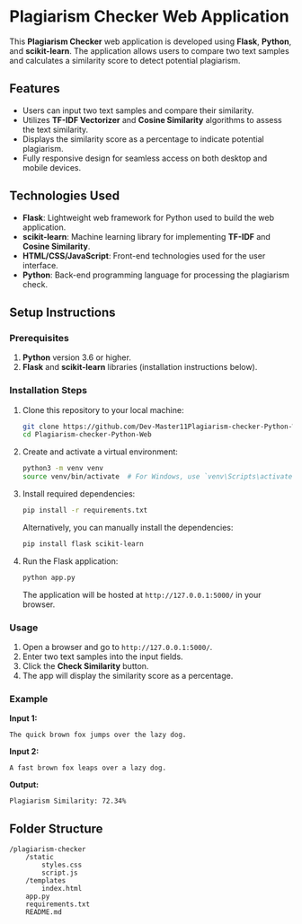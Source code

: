 # Plagiarism Checker Web Application

This **Plagiarism Checker** web application is developed using **Flask**, **Python**, and **scikit-learn**. The application allows users to compare two text samples and calculates a similarity score to detect potential plagiarism.

## Features
- Users can input two text samples and compare their similarity.
- Utilizes **TF-IDF Vectorizer** and **Cosine Similarity** algorithms to assess the text similarity.
- Displays the similarity score as a percentage to indicate potential plagiarism.
- Fully responsive design for seamless access on both desktop and mobile devices.

## Technologies Used
- **Flask**: Lightweight web framework for Python used to build the web application.
- **scikit-learn**: Machine learning library for implementing **TF-IDF** and **Cosine Similarity**.
- **HTML/CSS/JavaScript**: Front-end technologies used for the user interface.
- **Python**: Back-end programming language for processing the plagiarism check.

## Setup Instructions

### Prerequisites

1. **Python** version 3.6 or higher.
2. **Flask** and **scikit-learn** libraries (installation instructions below).

### Installation Steps

1. Clone this repository to your local machine:
   ```bash
   git clone https://github.com/Dev-Master11Plagiarism-checker-Python-Web.git
   cd Plagiarism-checker-Python-Web
   ```
   
2. Create and activate a virtual environment:
   ```bash
   python3 -m venv venv
   source venv/bin/activate  # For Windows, use `venv\Scripts\activate`
   ```

3. Install required dependencies:
   ```bash
   pip install -r requirements.txt
   ```
   Alternatively, you can manually install the dependencies:
   ```bash
   pip install flask scikit-learn
   ```

4. Run the Flask application:
   ```bash
   python app.py
   ```
   The application will be hosted at `http://127.0.0.1:5000/` in your browser.

### Usage

1. Open a browser and go to `http://127.0.0.1:5000/`.
2. Enter two text samples into the input fields.
3. Click the **Check Similarity** button.
4. The app will display the similarity score as a percentage.

### Example

**Input 1:**
```
The quick brown fox jumps over the lazy dog.
```

**Input 2:**
```
A fast brown fox leaps over a lazy dog.
```

**Output:**
```
Plagiarism Similarity: 72.34%
```

## Folder Structure
```
/plagiarism-checker
    /static
        styles.css
        script.js
    /templates
        index.html
    app.py
    requirements.txt
    README.md
```
